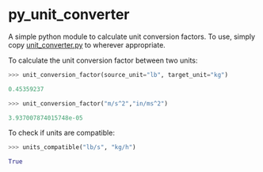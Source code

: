 # py_unit_converter

A simple python module to calculate unit conversion factors. To use, simply copy [unit_converter.py](unit_converter.py) to wherever appropriate. 

To calculate the unit conversion factor between two units:

```python
>>> unit_conversion_factor(source_unit="lb", target_unit="kg")

0.45359237

>>> unit_conversion_factor("m/s^2","in/ms^2")

3.937007874015748e-05
```

To check if units are compatible:

```python
>>> units_compatible("lb/s", "kg/h")

True
```
